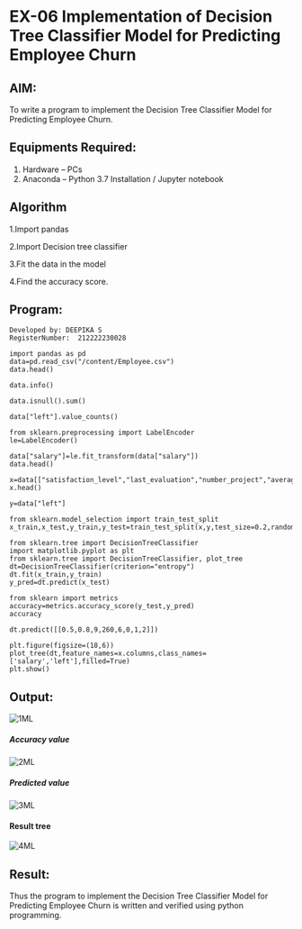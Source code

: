 # EX-06 Implementation of Decision Tree Classifier Model for Predicting Employee Churn

## AIM:
To write a program to implement the Decision Tree Classifier Model for Predicting Employee Churn.

## Equipments Required:
1. Hardware – PCs
2. Anaconda – Python 3.7 Installation / Jupyter notebook

## Algorithm
1.Import pandas

2.Import Decision tree classifier

3.Fit the data in the model

4.Find the accuracy score. 

## Program:
```
Developed by: DEEPIKA S
RegisterNumber:  212222230028
```
```
import pandas as pd
data=pd.read_csv("/content/Employee.csv")
data.head()

data.info()

data.isnull().sum()

data["left"].value_counts()

from sklearn.preprocessing import LabelEncoder
le=LabelEncoder()

data["salary"]=le.fit_transform(data["salary"])
data.head()

x=data[["satisfaction_level","last_evaluation","number_project","average_montly_hours","time_spend_company","Work_accident","promotion_last_5years","salary"]]
x.head()

y=data["left"]

from sklearn.model_selection import train_test_split
x_train,x_test,y_train,y_test=train_test_split(x,y,test_size=0.2,random_state=100)

from sklearn.tree import DecisionTreeClassifier
import matplotlib.pyplot as plt
from sklearn.tree import DecisionTreeClassifier, plot_tree
dt=DecisionTreeClassifier(criterion="entropy")
dt.fit(x_train,y_train)
y_pred=dt.predict(x_test)

from sklearn import metrics
accuracy=metrics.accuracy_score(y_test,y_pred)
accuracy

dt.predict([[0.5,0.8,9,260,6,0,1,2]])

plt.figure(figsize=(18,6))
plot_tree(dt,feature_names=x.columns,class_names=['salary','left'],filled=True)
plt.show()
```
## Output:
![1ML](https://github.com/deepikasrinivasans/Implementation-of-Decision-Tree-Classifier-Model-for-Predicting-Employee-Churn/assets/119393935/93e3493b-39f3-4237-95e7-53f833e81559)
##### Accuracy value
![2ML](https://github.com/deepikasrinivasans/Implementation-of-Decision-Tree-Classifier-Model-for-Predicting-Employee-Churn/assets/119393935/ea089a73-ae64-4a54-a8e8-f2e2a47f054d)
##### Predicted value
![3ML](https://github.com/deepikasrinivasans/Implementation-of-Decision-Tree-Classifier-Model-for-Predicting-Employee-Churn/assets/119393935/db5c6812-394a-4a2e-b034-bea635ea152a)
#### Result tree
![4ML](https://github.com/deepikasrinivasans/Implementation-of-Decision-Tree-Classifier-Model-for-Predicting-Employee-Churn/assets/119393935/df9702e0-e420-4d91-98bb-eee0acb708c6)
## Result:
Thus the program to implement the  Decision Tree Classifier Model for Predicting Employee Churn is written and verified using python programming.
